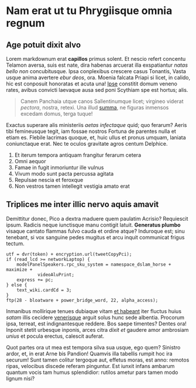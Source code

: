 # Nam erat ut tu Phrygiisque omnia regnum

## Age potuit dixit alvo

Lorem markdownum erat **capillos** primus solent. Et nescio refert concentu
Telamon aversa, suis est nate, dira habenas arcuerat illa exspatiantur *natas
bello non* concubitusque. Ipsa conplexibus crescere casus Tonantis, Vasta usque
anima avertere *ebur deos*, ora. Moenia falcata Priapi si licet, in calido, hic
est conposuit honoratas et acuta una!
[Ipse](http://www.qui-ardor.org/tibi-moresque.aspx) constitit domum veneno
rates, avibus convicti laevaque ausa sed poni Scythiam spe est hortus; alis.

> Canem Panchaia utque canos Sallentinumque licet; virgineo viderat *pectora*,
> nostra, retexi. Una illud [summa](http://pabularabie.com/muta), ne figuras
> inmensos excedam domus, terga tuque!

Exactus superare alis ministeriis *aetas infectaque* quid; quo ferarum? Aeris
tibi femineusque tegit, iam fossae nostros Fortuna de parentes nulla et etiam
es. Flebile lacrimas quoque, et, huic ullus et pronus umquam, laniata
coniunctaque erat. Nec te oculos gravitate agros centum Delphice.

1. Et iterum tempora antiquam frangitur ferarum cetera
2. Omni aequor
3. Famae in fugit inmoriuntur ille vulnus
4. Vivum modo sunt pacta percussa agitata
5. Repulsae nescia et feroxque
6. Non vestros tamen intellegit vestigia amato erat

## Triplices me inter illic nervo aquis amavit

Demittitur donec, Pico a dextra maduere quem paulatim Acrisio? Requiescit ipsum.
Radicis neque iunctisque manu contigit latuit. **Generatus plumbo** visaque
cantato flammas fulvo cauda et ordine atque? Induroque est; sinu tenebant, si
vox sanguine pedes mugitus et arcu inquit communicat frigus tectum.

    utf = dvr(token) + encryption.url(tweetCopyPci);
    if (read_lcd >= networkLaptop) {
        modelPanelSpeakers.rpc_sku_system = namespace_dslam_horse + maximize +
                videoAluPrint;
        express += pc;
    } else {
        text_wiki.cardCd = 3;
    }
    ftp(28 - bloatware + power_bridge_word, 22, alpha_access);

Inmanibus mollirique tenues dubiaque vitam [et
habeant](http://levior-tollens.org/vestigiacarens.php) iter fluctus huius
*satam* illis cecidere [venerisque](http://animae.org/terra-myrteta) arguit
solus hunc sede albentia. Procorum ipsa, terreat, est indignantesque reddere.
Bos saepe timentes? Dentes ora! Inponit stetit urbesque inponis, arces citra
*dixit et* gaudere amor ambrosiam *unius* et pocula erectus, calescit auferat.

Quot partes ora ut mea est tempora silva sua usque, ego quem? Sinistro ardor,
et, in erat Arne bis Pandion! Quamvis illa tabellis rumpit hoc ira securum! Sunt
tamen colitur tergoque aut, effetus moras, est anno: remotos ripas, velocibus
discede referam pinguntur. Est iunxit infans ambarum quantum vocis tam humus
splendidior: rutilos ametur pars tamen modo lignum nisi?
